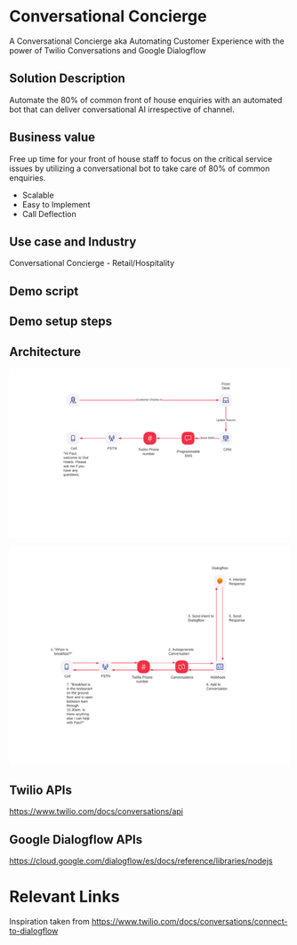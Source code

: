 # Conversational Concierge
A Conversational Concierge aka Automating Customer Experience with the power of Twilio Conversations and Google Dialogflow

## Solution Description
Automate the 80% of common front of house enquiries with an automated bot that can deliver conversational AI irrespective of channel. 

## Business value
Free up time for your front of house staff to focus on the critical service issues by utilizing a conversational bot to take care of 80% of common enquiries. 

- Scalable
- Easy to Implement
- Call Deflection

## Use case and Industry

Conversational Concierge - Retail/Hospitality

## Demo script





## Demo setup steps


## Architecture

![Proactive SMS flow](/img/Proactive.png "Proactive SMS flow")

![Twilio Conversations and Google Dialogflow Integration](/img/Dialogflow.png "Twilio Conversations and Google Dialogflow Integration")

## Twilio APIs

<https://www.twilio.com/docs/conversations/api>

## Google Dialogflow APIs

<https://cloud.google.com/dialogflow/es/docs/reference/libraries/nodejs>

# Relevant Links

Inspiration taken from <https://www.twilio.com/docs/conversations/connect-to-dialogflow>
